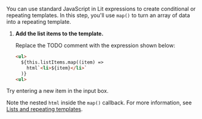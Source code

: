 You can use standard JavaScript in Lit expressions to create conditional or repeating templates. In this step, you'll use `map()` to turn an array of data into a repeating template.

1. **Add the list items to the template.**

    Replace the TODO comment with the expression shown below:

    ```html
    <ul>
      ${this.listItems.map((item) =>
        html`<li>${item}</li>`
      )}
    <ul>
    ```

Try entering a new item in the input box.

Note the nested `html` inside the `map()` callback. For more information, see [Lists and repeating templates](/guide/templates/lists/).
